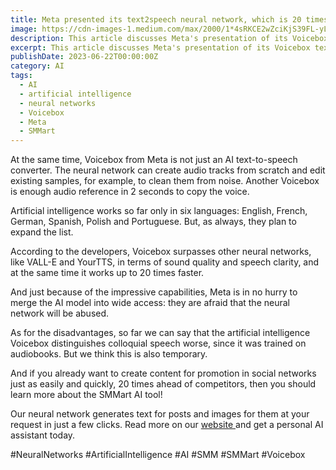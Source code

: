 ```yaml
---
title: Meta presented its text2speech neural network, which is 20 times faster than similar models
image: https://cdn-images-1.medium.com/max/2000/1*4sRKCE2wZciKjS39FL-yLw.png
description: This article discusses Meta's presentation of its Voicebox text-to-speech neural network, which can create audio tracks from scratch and edit existing samples, and works up to 20 times faster than similar models. The article notes that Voicebox surpasses other neural networks in terms of sound quality and speech clarity, but currently only works in six languages. The article also highlights the potential for the new AI model to be abused and the need for caution in releasing it to the public, and promotes SMMart as an AI tool for generating content for social media promotion.
excerpt: This article discusses Meta's presentation of its Voicebox text-to-speech neural network, which can create audio tracks from scratch and edit existing...
publishDate: 2023-06-22T00:00:00Z
category: AI
tags:
  - AI
  - artificial intelligence
  - neural networks
  - Voicebox
  - Meta
  - SMMart
---
```


At the same time, Voicebox from Meta is not just an AI text-to-speech converter. The neural network can create audio tracks from scratch and edit existing samples, for example, to clean them from noise. Another Voicebox is enough audio reference in 2 seconds to copy the voice.

Artificial intelligence works so far only in six languages: English, French, German, Spanish, Polish and Portuguese. But, as always, they plan to expand the list.

According to the developers, Voicebox surpasses other neural networks, like VALL-E and YourTTS, in terms of sound quality and speech clarity, and at the same time it works up to 20 times faster.

And just because of the impressive capabilities, Meta is in no hurry to merge the AI model into wide access: they are afraid that the neural network will be abused.

As for the disadvantages, so far we can say that the artificial intelligence Voicebox distinguishes colloquial speech worse, since it was trained on audiobooks. But we think this is also temporary.

And if you already want to create content for promotion in social networks just as easily and quickly, 20 times ahead of competitors, then you should learn more about the SMMart AI tool!

Our neural network generates text for posts and images for them at your request in just a few clicks. Read more on our [website ](https://www.smm.art/)and get a personal AI assistant today.

#NeuralNetworks #ArtificialIntelligence #AI #SMM #SMMart #Voicebox

